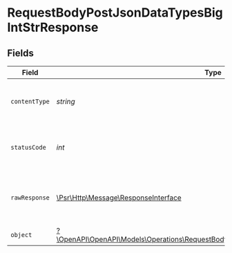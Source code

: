 # RequestBodyPostJsonDataTypesBigIntStrResponse


## Fields

| Field                                                                                                                                                                 | Type                                                                                                                                                                  | Required                                                                                                                                                              | Description                                                                                                                                                           |
| --------------------------------------------------------------------------------------------------------------------------------------------------------------------- | --------------------------------------------------------------------------------------------------------------------------------------------------------------------- | --------------------------------------------------------------------------------------------------------------------------------------------------------------------- | --------------------------------------------------------------------------------------------------------------------------------------------------------------------- |
| `contentType`                                                                                                                                                         | *string*                                                                                                                                                              | :heavy_check_mark:                                                                                                                                                    | HTTP response content type for this operation                                                                                                                         |
| `statusCode`                                                                                                                                                          | *int*                                                                                                                                                                 | :heavy_check_mark:                                                                                                                                                    | HTTP response status code for this operation                                                                                                                          |
| `rawResponse`                                                                                                                                                         | [\Psr\Http\Message\ResponseInterface](https://www.php-fig.org/psr/psr-7/#33-psrhttpmessageresponseinterface)                                                          | :heavy_minus_sign:                                                                                                                                                    | Raw HTTP response; suitable for custom response parsing                                                                                                               |
| `object`                                                                                                                                                              | [?\OpenAPI\OpenAPI\Models\Operations\RequestBodyPostJsonDataTypesBigIntStrResponseBody](../../Models/Operations/RequestBodyPostJsonDataTypesBigIntStrResponseBody.md) | :heavy_minus_sign:                                                                                                                                                    | OK                                                                                                                                                                    |